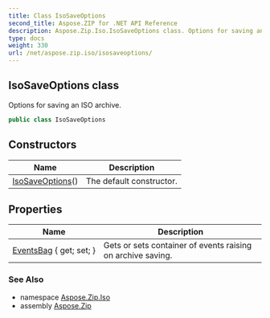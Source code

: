 ```yaml
---
title: Class IsoSaveOptions
second_title: Aspose.ZIP for .NET API Reference
description: Aspose.Zip.Iso.IsoSaveOptions class. Options for saving an ISO archive
type: docs
weight: 330
url: /net/aspose.zip.iso/isosaveoptions/
---
```

## IsoSaveOptions class

Options for saving an ISO archive.

```csharp
public class IsoSaveOptions
```

## Constructors

| Name | Description |
| --- | --- |
| [IsoSaveOptions](isosaveoptions/)() | The default constructor. |

## Properties

| Name | Description |
| --- | --- |
| [EventsBag](../../aspose.zip.iso/isosaveoptions/eventsbag/) { get; set; } | Gets or sets container of events raising on archive saving. |

### See Also

* namespace [Aspose.Zip.Iso](../../aspose.zip.iso/)
* assembly [Aspose.Zip](../../)


